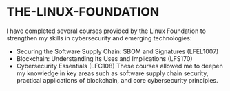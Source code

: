 # THE-LINUX-FOUNDATION
I have completed several courses provided by the Linux Foundation to strengthen my skills in cybersecurity and emerging technologies:
- Securing the Software Supply Chain: SBOM and Signatures (LFEL1007)
- Blockchain: Understanding Its Uses and Implications (LFS170)
- Cybersecurity Essentials (LFC108)
These courses allowed me to deepen my knowledge in key areas such as software supply chain security, practical applications of blockchain, and core cybersecurity principles.
